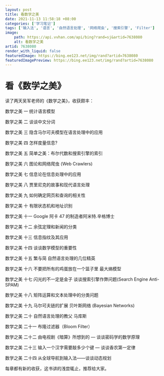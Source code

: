 ```yaml
---
layout: post
title: 看数学之美
date: 2021-11-13 11:58:18 +08:00
categories: ['学习笔记']
tags: ['输入法', '语言', '自然语言处理', '网络爬虫', '搜索引擎', 'Filter']
image:
    path: https://api.vvhan.com/api/bing?rand=sj&artid=7638080
    alt: 看数学之美
artid: 7638080
render_with_liquid: false
featuredImage: https://bing.ee123.net/img/rand?artid=7638080
featuredImagePreview: https://bing.ee123.net/img/rand?artid=7638080
---
```


# 看《数学之美》

读了两天吴军老师的《数学之美》，收获颇丰：

数学之美 一 统计语言模型
  
数学之美 二 谈谈中文分词
  
数学之美 三 隐含马尔可夫模型在语言处理中的应用
  
数学之美 四 怎样度量信息?
  
数学之美 五 简单之美：布尔代数和搜索引擎的索引

数学之美 六 图论和网络爬虫 (Web Crawlers)
  
数学之美 七 信息论在信息处理中的应用
  
数学之美 八 贾里尼克的故事和现代语言处理
  
数学之美 九 如何确定网页和查询的相关性
  
数学之美 十 有限状态机和地址识别

数学之美 十一 Google 阿卡 47 的制造者阿米特.辛格博士
  
数学之美 十二 余弦定理和新闻的分类
  
数学之美 十三 信息指纹及其应用
  
数学之美 十四 谈谈数学模型的重要性
  
数学之美 十五 繁与简 自然语言处理的几位精英

数学之美 十六 不要把所有的鸡蛋放在一个篮子里 最大熵模型
  
数学之美 十七 闪光的不一定是金子 谈谈搜索引擎作弊问题(Search Engine Anti-SPAM)
  
数学之美 十八 矩阵运算和文本处理中的分类问题
  
数学之美 十九 马尔可夫链的扩展 贝叶斯网络 (Bayesian Networks)

数学之美 二十 自然语言处理的教父 马库斯
  
数学之美 二十一 布隆过滤器（Bloom Filter）
  
数学之美 二十二 由电视剧《暗算》所想到的 &mdash; 谈谈密码学的数学原理
  
数学之美 二十三 输入一个汉字需要敲多少个键 — 谈谈香农第一定律
  
数学之美 二十四 从全球导航到输入法——谈谈动态规划

每章都有新的收获，这书讲的浅尝辄止，推荐给大家。